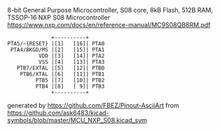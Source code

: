 8-bit General Purpose Microcontroller, S08 core, 8kB Flash, 512B RAM, TSSOP-16
NXP S08 Microcontroller
https://www.nxp.com/docs/en/reference-manual/MC9S08QB8RM.pdf


	              +----------+
	PTA5/~{RESET} |[1]   [16]| PTA0
	 PTA4/BKGD/MS |[2]   [15]| PTA1
	          VDD |[3]   [14]| PTA2
	          VSS |[4]   [13]| PTA3
	   PTB7/EXTAL |[5]   [12]| PTB0
	    PTB6/XTAL |[6]   [11]| PTB1
	         PTB5 |[7]   [10]| PTB2
	         PTB4 |[8]   [ 9]| PTB3
	              +----------+


generated by https://github.com/FBEZ/Pinout-AsciiArt from https://github.com/ask6483/kicad-symbols/blob/master/MCU_NXP_S08.kicad_sym